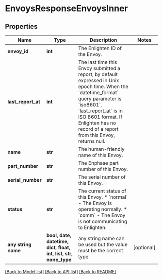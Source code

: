 # EnvoysResponseEnvoysInner


## Properties
Name | Type | Description | Notes
------------ | ------------- | ------------- | -------------
**envoy_id** | **int** | The Enlighten ID of the Envoy. | 
**last_report_at** | **int** | The last time this Envoy submitted a report, by default expressed in Unix epoch time. When the &#x60;datetime_format&#x60; query parameter is &#x60;iso8601&#x60;, &#x60;last_report_at&#x60; is in ISO 8601 format. If Enlighten has no record of a report from this Envoy, returns null. | 
**name** | **str** | The human-friendly name of this Envoy. | 
**part_number** | **str** | The Enphase part number of this Envoy. | 
**serial_number** | **str** | The serial number of this Envoy. | 
**status** | **str** | The current status of this Envoy. * &#x60;normal&#x60; - The Envoy is operating normally. * &#x60;comm&#x60; - The Envoy is not communicating to Enlighten. | 
**any string name** | **bool, date, datetime, dict, float, int, list, str, none_type** | any string name can be used but the value must be the correct type | [optional]

[[Back to Model list]](../README.md#documentation-for-models) [[Back to API list]](../README.md#documentation-for-api-endpoints) [[Back to README]](../README.md)


